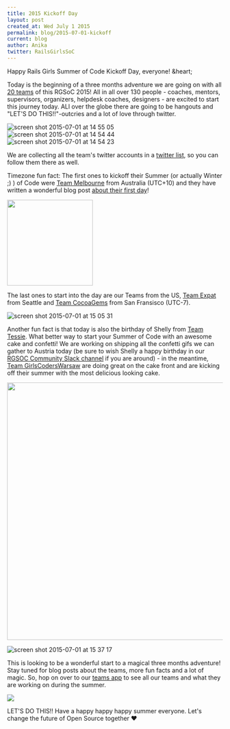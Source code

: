 ```yaml
---
title: 2015 Kickoff Day
layout: post
created_at: Wed July 1 2015
permalink: blog/2015-07-01-kickoff
current: blog
author: Anika
twitter: RailsGirlsSoC
---
```


Happy Rails Girls Summer of Code Kickoff Day, everyone! &heart;

Today is the beginning of a three months adventure we are going on with all [20 teams](https://teams.railsgirlssummerofcode.org/teams) of this RGSoC 2015! All in all over 130 people - coaches, mentors, supervisors, organizers, helpdesk coaches, designers - are excited to start this journey today. ALl over the globe there are going to be hangouts and "LET'S DO THIS!!"-outcries and a lot of love through twitter.

![screen shot 2015-07-01 at 14 55 05](https://cloud.githubusercontent.com/assets/1711357/8454937/388506e8-2001-11e5-9bb2-0a18d6d81542.png)
![screen shot 2015-07-01 at 14 54 44](https://cloud.githubusercontent.com/assets/1711357/8454940/38892d7c-2001-11e5-95ef-9621eaceb43e.png)
![screen shot 2015-07-01 at 14 54 23](https://cloud.githubusercontent.com/assets/1711357/8454938/38853b0e-2001-11e5-9412-a33d8243ad63.png)


We are collecting all the team's twitter accounts in a [twitter list](https://twitter.com/RailsGirlsSoC/lists/rgsoc-2015-teams), so you can follow them there as well.

Timezone fun fact: The first ones to kickoff their Summer (or actually Winter ;) ) of Code were [Team Melbourne](https://teams.railsgirlssummerofcode.org/teams/15) from Australia (UTC+10) and they have written a wonderful blog post [about their first day](http://team-melbourne-rgsoc2015.github.io/daily-log-first-day/)! 


<img src="https://cloud.githubusercontent.com/assets/1711357/8455833/cef10342-2007-11e5-9315-89a2c0e7f805.png" width="200">


The last ones to start into the day are our Teams from the US, [Team Expat](https://teams.railsgirlssummerofcode.org/teams/40) from Seattle and [Team CocoaGems](https://teams.railsgirlssummerofcode.org/teams/84) from San Fransisco (UTC-7). 

![screen shot 2015-07-01 at 15 05 31](https://cloud.githubusercontent.com/assets/1711357/8455175/ff227b5e-2002-11e5-8f9c-624e8da561d4.png)


Another fun fact is that today is also the birthday of Shelly from [Team Tessie](https://teams.railsgirlssummerofcode.org/teams/18). What better way to start your Summer of Code with an awesome cake and confetti! We are working on shipping all the confetti gifs we can gather to Austria today (be sure to wish Shelly a happy birthday in our [RGSOC Community Slack channel](rgsoc-slack-inviter.herokuapp.com) if you are around) - in the meantime, [Team GirlsCodersWarsaw](https://teams.railsgirlssummerofcode.org/teams/56) are doing great on the cake front and are kicking off their summer with the most delicious looking cake.

<img src="https://cloud.githubusercontent.com/assets/1711357/8454844/a1ea8b4a-2000-11e5-988b-a352b7cc1356.png" width="600">

![screen shot 2015-07-01 at 15 37 17](https://cloud.githubusercontent.com/assets/1711357/8455733/1d009026-2007-11e5-9769-48838526d59f.png)

This is looking to be a wonderful start to a magical three months adventure! Stay tuned for blog posts about the teams, more fun facts and a lot of magic. So, hop on over to our [teams app](https://teams.railsgirlssummerofcode.org/teams) to see all our teams and what they are working on during the summer. 

<a href="https://teams.railsgirlssummerofcode.org/teams"><img src="https://cloud.githubusercontent.com/assets/1711357/8455178/0aebc562-2003-11e5-82cd-6da902360169.png"></a>

LET'S DO THIS!! Have a happy happy happy summer everyone. Let's change the future of Open Source together &hearts;  

